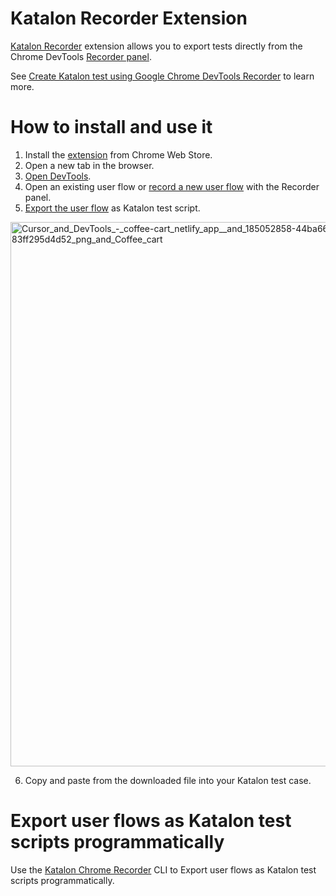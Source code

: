 # Katalon Recorder Extension

[Katalon Recorder](https://chrome.google.com/webstore/detail/katalon-chrome-recorde/nhbccjfogdgkahamfohokdhcnemjafjk) extension allows you to export tests directly from the Chrome DevTools [Recorder panel](https://goo.gle/devtools-recorder).

See [Create Katalon test using Google Chrome DevTools Recorder](https://katalon-labs.org/guide/writing-tests/chrome-devtools-recorder.html) to learn more.


# How to install and use it

1. Install the [extension](https://tbd) from Chrome Web Store. 
2. Open a new tab in the browser.
3. [Open DevTools](https://developer.chrome.com/docs/devtools/open/).
4. Open an existing user flow or [record a new user flow](https://goo.gle/devtools-recorder) with the Recorder panel.
5. [Export the user flow](https://developer.chrome.com/docs/devtools/recorder/reference/#export-flows) as Katalon test script. 

<img width="871" alt="Cursor_and_DevTools_-_coffee-cart_netlify_app__and_185052858-44ba664a-33e4-48e3-83f3-83ff295d4d52_png_and_Coffee_cart" src="https://user-images.githubusercontent.com/1128/188007694-87e2230e-dadc-486d-bde5-31c90d050801.png">

6. Copy and paste from the downloaded file into your Katalon test case.

# Export user flows as Katalon test scripts programmatically

Use the [Katalon Chrome Recorder](https://github.com/katalon-labs/katalon-chrome-recorder) CLI to Export user flows as Katalon test scripts programmatically. 
